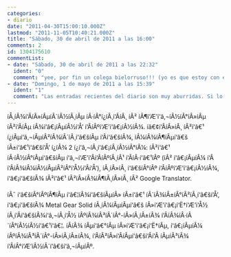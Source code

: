 ```yaml
---
categories:
- diario
date: "2011-04-30T15:00:10.000Z"
lastmod: "2011-11-05T10:40:21.000Z"
title: "Sábado, 30 de abril de 2011 a las 16:00"
comments: 2
id: 1304175610
commentList:
- date: "Sábado, 30 de abril de 2011 a las 22:32"
  ident: "0"
  comment: "yee, por fin un colega bielorruso!!! (yo es que estoy con el tema del idioma y eso...)"
- date: "Domingo, 1 de mayo de 2011 a las 15:39"
  ident: "1"
  comment: "Las entradas recientes del diario son muy aburridas. Si lo traduces, tal vez sea por dos razones: sabes ruso (cosa que dudo), o te aburres tanto que lo has traducido con el Google Traductor.\n\nTambién me gustaría añadir que el Metal Gear Solid tiene la mejor historia jamás creada. Pero aún mejor que la historia, es la banda sonora."
---
```


íÅ¸íÂ¾í‘ÂíÂ»íÂµíÂ´íÂ½íÂ¸íÂµ íÂ·íÂ°í¿íÂ¸í‘ÂíÂ¸ íÂ² íÂ¶í‘Æ’í‘â‚¬íÂ½íÂ°íÂ»íÂµ íÂ²í‘ÂíÂµ íÂ¾í‘â€¡íÂµíÂ½í‘Å’ í‘ÂíÂºí‘Æ’í‘â€¡íÂ½íÂ¾. íâ€¢í‘ÂíÂ»íÂ¸ íÂ²í‘â€¹ í¿íÂµí‘â‚¬íÂµíÂ²íÂ¾íÂ´íÂ¸í‘â€šíÂµ í‘Âí‘â€šíÂ¾, íÂ¼íÂ¾íÂ¶íÂµí‘â€š íÂ±í‘â€¹í‘â€ší‘Å’ í¿íÂ¾ 2 í¿í‘â‚¬íÂ¸í‘â€¡íÂ¸íÂ½íÂ°íÂ¼: íÂ²í‘â€¹ íÂ·íÂ½íÂ°íÂµí‘â€šíÂµ í‘â‚¬í‘Æ’í‘Âí‘ÂíÂºíÂ¸íÂ¹ í‘ÂíÂ·í‘â€¹íÂº (íÂ² í‘â€¡íÂµíÂ¼ í‘Â í‘ÂíÂ¾íÂ¼íÂ½íÂµíÂ²íÂ°í‘Å½í‘Âí‘Å’), íÂ¸íÂ»íÂ¸ í‘â€šíÂ°íÂº í‘ÂíÂºí‘Æ’í‘â€¡íÂ½íÂ¾, í‘â€¡í‘â€šíÂ¾ íÂ²í‘â€¹ íÂ²íÂ»íÂ¾íÂ¶íÂ¸íÂ»íÂ¸ íÂ² Google Translator.  
  
íÂ¯ í‘â€šíÂ°íÂºíÂ¶íÂµ í‘â€¦íÂ¾í‘â€šíÂµíÂ» íÂ±í‘â€¹ íÂ´íÂ¾íÂ±íÂ°íÂ²íÂ¸í‘â€ší‘Å’, í‘â€¡í‘â€šíÂ¾ Metal Gear Solid íÂ¸íÂ¼íÂµíÂµí‘â€š íÂ»í‘Æ’í‘â€¡í‘Ë†í‘Æ’í‘Å½ íÂ¸í‘Âí‘â€šíÂ¾í‘â‚¬íÂ¸í‘Å½ íÂºíÂ¾íÂ³íÂ´íÂ°-íÂ»íÂ¸íÂ±íÂ¾ í‘ÂíÂ¾íÂ·íÂ´íÂ°íÂ½íÂ½í‘â€¹í‘â€¦. íÂíÂ¾ íÂµí‘â€°íÂµ íÂ»í‘Æ’í‘â€¡í‘Ë†íÂµ, í‘â€¡íÂµíÂ¼ íÂºíÂ¾íÂ³íÂ´íÂ°-íÂ»íÂ¸íÂ±íÂ¾, í‘ÂíÂ²íÂ»í‘ÂíÂµí‘â€ší‘Âí‘Â íÂµíÂ³íÂ¾ í‘ÂíÂ°í‘Æ’íÂ½íÂ´í‘â€ší‘â‚¬íÂµíÂº.